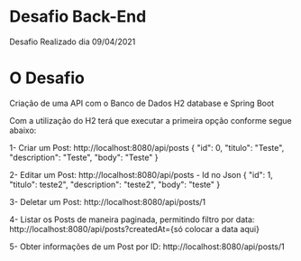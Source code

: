 # Desafio Back-End

Desafio Realizado dia 09/04/2021

# O Desafio

Criação de uma API com o Banco de Dados H2 database e Spring Boot

Com a utilização do H2 terá que executar a primeira opção conforme segue abaixo:

1- Criar um Post:
  http://localhost:8080/api/posts
   {
        "id": 0,
        "titulo": "Teste",
        "description": "Teste",
        "body": "Teste"
    }


2- Editar um Post:
http://localhost:8080/api/posts - Id no Json
  {
        "id": 1,
        "titulo": teste2",
        "description": "teste2",
        "body": "teste"
    }


3- Deletar um Post:
http://localhost:8080/api/posts/1

4- Listar os Posts de maneira paginada, permitindo filtro por data:
http://localhost:8080/api/posts?createdAt={só colocar a data aqui}

5- Obter informações de um Post por ID:
http://localhost:8080/api/posts/1
